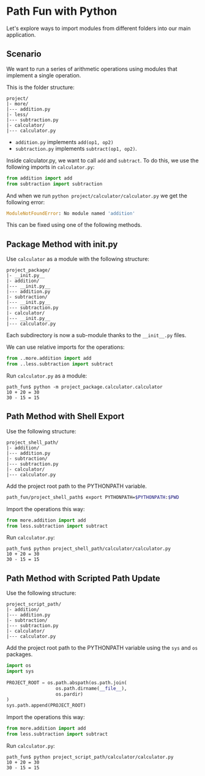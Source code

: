 # Path Fun with Python

Let's explore ways to import modules from different folders into our main application.

## Scenario

We want to run a series of arithmetic operations using modules that implement a single operation.

This is the folder structure:
```
project/
|- more/
|--- addition.py
|- less/
|--- subtraction.py
|- calculator/
|--- calculator.py
```

* `addition.py` implements `add(op1, op2)`
* `subtraction.py` implements `subtract(op1, op2)`.

Inside calculator.py, we want to call `add` and `subtract`. To do this, we use the following imports in `calculator.py`:
```python
from addition import add
from subtraction import subtraction
```

And when we run `python project/calculator/calculator.py` we get the following error:
```python
ModuleNotFoundError: No module named 'addition'
```

This can be fixed using one of the following methods.

## Package Method with __init__.py

Use `calculator` as a module with the following structure:

```
project_package/
|- __init.py__
|- addition/
|--- __init.py__
|--- addition.py
|- subtraction/
|--- __init.py__
|--- subtraction.py
|- calculator/
|--- __init.py__
|--- calculator.py
```

Each subdirectory is now a sub-module thanks to the `__init__.py` files.

We can use relative imports for the operations:
```python
from ..more.addition import add
from ..less.subtraction import subtract
```

Run `calculator.py` as a module:
```
path_fun$ python -m project_package.calculator.calculator
10 + 20 = 30
30 - 15 = 15
```

## Path Method with Shell Export

Use the following structure:
```
project_shell_path/
|- addition/
|--- addition.py
|- subtraction/
|--- subtraction.py
|- calculator/
|--- calculator.py
```

Add the project root path to the PYTHONPATH variable.
```bash
path_fun/project_shell_path$ export PYTHONPATH=$PYTHONPATH:$PWD
```

Import the operations this way:
```python
from more.addition import add
from less.subtraction import subtract
```

Run `calculator.py`:
```
path_fun$ python project_shell_path/calculator/calculator.py
10 + 20 = 30
30 - 15 = 15
```

## Path Method with Scripted Path Update 

Use the following structure:
```
project_script_path/
|- addition/
|--- addition.py
|- subtraction/
|--- subtraction.py
|- calculator/
|--- calculator.py
```

Add the project root path to the PYTHONPATH variable using the `sys` and `os` packages.
```python
import os
import sys
    
PROJECT_ROOT = os.path.abspath(os.path.join(
                  os.path.dirname(__file__), 
                  os.pardir)
)
sys.path.append(PROJECT_ROOT)
```

Import the operations this way:
```python
from more.addition import add
from less.subtraction import subtract
```

Run `calculator.py`:
```
path_fun$ python project_script_path/calculator/calculator.py
10 + 20 = 30
30 - 15 = 15
```
